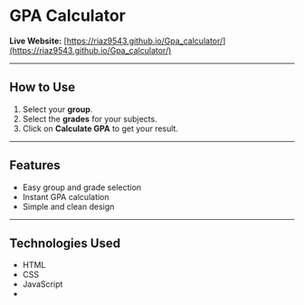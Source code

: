 # GPA Calculator

**Live Website:** [https://riaz9543.github.io/Gpa_calculator/](https://riaz9543.github.io/Gpa_calculator/)

---

## How to Use
1. Select your **group**.
2. Select the **grades** for your subjects.
3. Click on **Calculate GPA** to get your result.

---

## Features
- Easy group and grade selection
- Instant GPA calculation
- Simple and clean design

---

## Technologies Used
- HTML
- CSS
- JavaScript
- 
